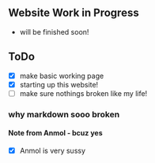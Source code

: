 ## Website Work in Progress
- will be finished soon!
## ToDo
- [x] make basic working page
- [x] starting up this website!
- [ ] make sure nothings broken like my life!
### why markdown sooo broken
#### Note from Anmol - bcuz yes
- [x] Anmol is very sussy
